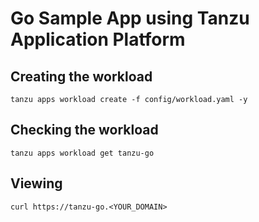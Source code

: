# Go Sample App using Tanzu Application Platform

## Creating the workload

`tanzu apps workload create -f config/workload.yaml -y`

## Checking the workload

`tanzu apps workload get tanzu-go`

## Viewing

`curl https://tanzu-go.<YOUR_DOMAIN>`
